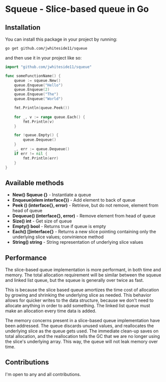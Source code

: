 # Squeue - Slice-based queue in Go

## Installation

You can install this package in your project by running:

```bash
go get github.com/jwhiteside11/squeue
```

and then use it in your project like so:

```go
import "github.com/jwhiteside11/squeue"

func someFunctionName() {
	queue := squeue.New()
	queue.Enqueue("Hello")
	queue.Enqueue(2)
	queue.Enqueue("The")
	queue.Enqueue("World")

    fmt.Println(queue.Peek())
    
	for _, v := range queue.Each() {
		fmt.Println(v)
	}

	for !queue.Empty() {
		queue.Dequeue()
	}
	_, err := queue.Dequeue()
	if err != nil {
		fmt.Println(err)
	}
}
```

## Available methods

- **New() Squeue {}** - Instantiate a queue
- **Enqueue(elem interface{})** - Add element to back of queue
- **Peek () (interface{}, error)** - Retrieve, but do not remove, element from head of queue
- **Dequeue() (interface{}, error)** - Remove element from head of queue
- **Size() int** - Get size of queue
- **Empty() bool** - Returns true if queue is empty
- **Each() []interface{}** - Returns a new slice pointing containing only the underlying slice values; convinience method
- **String() string** - String representation of underlying slice values

## Performance

The slice-based queue implementation is more performant, in both time and memory. The total allocation requirement will be similar between the squeue and linked list queue, but the squeue is generally over twice as fast.

This is because the slice based queue amortizes the time cost of allocation by growing and shrinking the underlying slice as needed. This behavior allows for quicker writes to the data structure, because we don't need to allocate anything in order to add something. The linked list queue must make an allocation every time data is added.

The memory concerns present in a slice-based queue implementation have been addressed. The queue discards unused values, and reallocates the underlying slice as the queue gets used. The immediate clean-up saves on total allocation, and the reallocation tells the GC that we are no longer using the slice's underlying array. This way, the queue will not leak memory over time. 

## Contributions

I'm open to any and all contributions.